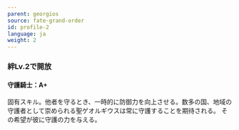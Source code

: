 ```yaml
---
parent: georgios
source: fate-grand-order
id: profile-2
language: ja
weight: 2
---
```


### 絆Lv.2で開放

#### 守護騎士：A+

固有スキル。他者を守るとき、一時的に防御力を向上させる。数多の国、地域の守護者として崇められる聖ゲオルギウスは常に守護することを期待される。
その希望が彼に守護の力を与える。
